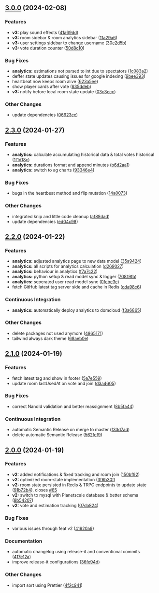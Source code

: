 

## [3.0.0](https://github.com/jkrumm/free-planning-poker/compare/2.3.0...3.0.0) (2024-02-08)


### Features

* **v3:** play sound effects ([41a69dd](https://github.com/jkrumm/free-planning-poker/commit/41a69dd8f27b9e1e8d0eddc719d00d8b0da26fbf))
* **v3:** room sidebar & room analytics sidebar ([11a29a6](https://github.com/jkrumm/free-planning-poker/commit/11a29a6de31343fec7585c9027717259e739661a))
* **v3:** user settings sidebar to change username ([30e2d5b](https://github.com/jkrumm/free-planning-poker/commit/30e2d5be3f2a001192d9e676b0949fa47b6029d4))
* **v3:** vote duration counter ([50d8c10](https://github.com/jkrumm/free-planning-poker/commit/50d8c10e575dbd14255f66187c881c28cc59ec6a))


### Bug Fixes

* **analytics:** estimations not parsed to int due to spectators ([1c083a2](https://github.com/jkrumm/free-planning-poker/commit/1c083a2cf8b207f0ee48dc00ae1f519027f2887b))
* deffer state updates causing issues for google indexing ([9bee393](https://github.com/jkrumm/free-planning-poker/commit/9bee3932708e70b20a5b68e9150a4d0991d274d2))
* heartbeat now keeps room alive ([623a5ee](https://github.com/jkrumm/free-planning-poker/commit/623a5ee10761dd0ac4f47fed7adfe719161b9071))
* show player cards after vote ([635ddeb](https://github.com/jkrumm/free-planning-poker/commit/635ddebaf999dca7e5e92e905fa9aecbb1976dad))
* **v3:** notify before local room state update ([03c3ecc](https://github.com/jkrumm/free-planning-poker/commit/03c3ecc184183f29d1c93725773e3d718c0c72ec))


### Other Changes

* update dependencies ([06623cc](https://github.com/jkrumm/free-planning-poker/commit/06623cc03fdda6fe588889df09faf49fea247f47))

## [2.3.0](https://github.com/jkrumm/free-planning-poker/compare/2.2.0...2.3.0) (2024-01-27)


### Features

* **analytics:** calculate accumulating historical data & total votes historical ([1f1d18c](https://github.com/jkrumm/free-planning-poker/commit/1f1d18ca26994b1ff58ec0bb15f8583a5acb0838))
* **analytics:** durations format and append minutes ([b6d2aa1](https://github.com/jkrumm/free-planning-poker/commit/b6d2aa1387ee71e2cb017d793a97ad6c43b7e672))
* **analytics:** switch to ag charts ([93346e4](https://github.com/jkrumm/free-planning-poker/commit/93346e4d0cc89e744728d7611716a1ee4be5dedc))


### Bug Fixes

* bugs in the heartbeat method and flip mutation ([14a0073](https://github.com/jkrumm/free-planning-poker/commit/14a0073a088bf24e4bc86962e739fdf6a3554d04))


### Other Changes

* integrated knip and little code cleanup ([af88dad](https://github.com/jkrumm/free-planning-poker/commit/af88dade5bf3c66394a25f6e46587479b8b257ec))
* update dependencies ([ed04c98](https://github.com/jkrumm/free-planning-poker/commit/ed04c98a9c25e3d9f1c4e1a738106f1010aed1bc))

## [2.2.0](https://github.com/jkrumm/free-planning-poker/compare/2.1.0...2.2.0) (2024-01-22)


### Features

* **analytics:** adjusted analytics page to new data model ([35a9424](https://github.com/jkrumm/free-planning-poker/commit/35a942453f51f4856e449f11a063a648e97df231))
* **analytics:** all scripts for analytics calculation ([d269027](https://github.com/jkrumm/free-planning-poker/commit/d26902715e92ffaa038dc607daa19cd5479fa60e))
* **analytics:** behaviour in analytics ([f7a7c22](https://github.com/jkrumm/free-planning-poker/commit/f7a7c22f93ba6f437298f0bcb9abfb5d496b1b5b))
* **analytics:** python setup & read model sync & logger ([70819fb](https://github.com/jkrumm/free-planning-poker/commit/70819fbef9fc24e3f51222f25f6c371150aa8327))
* **analytics:** seperated user read model sync ([0fcbe3c](https://github.com/jkrumm/free-planning-poker/commit/0fcbe3cf8acbbd81e1a5c6726c46cabbd9df398b))
* fetch GitHub latest tag server side and cache in Redis ([cda98c6](https://github.com/jkrumm/free-planning-poker/commit/cda98c6881f2697473362832365835b6e02762b9))


### Continuous Integration

* **analytics:** automatically deploy analytics to domcloud ([f3a6865](https://github.com/jkrumm/free-planning-poker/commit/f3a6865fbabada65cc9d4ce807227831e0d547ad))


### Other Changes

* delete packages not used anymore ([4865171](https://github.com/jkrumm/free-planning-poker/commit/48651717e78b5da0d853c01354b4cfe8fc0bc3e9))
* tailwind always dark theme ([68aeb0e](https://github.com/jkrumm/free-planning-poker/commit/68aeb0edfd68836320a6e2a94ea71a79039e259d))

## [2.1.0](https://github.com/jkrumm/free-planning-poker/compare/2.0.0...2.1.0) (2024-01-19)


### Features

* fetch latest tag and show in footer ([5a7e559](https://github.com/jkrumm/free-planning-poker/commit/5a7e5594dfc63e40641272b28c40657226cc3ba3))
* update room lastUsedAt on vote and join ([d3a4605](https://github.com/jkrumm/free-planning-poker/commit/d3a460532ec6bd7cf2477c36954950cfb4947d5c))


### Bug Fixes

* correct NanoId validation and better reassignment ([8b5fa44](https://github.com/jkrumm/free-planning-poker/commit/8b5fa444b93317d8e9b973811bb8663c7d52615d))


### Continuous Integration

* automatic Semantic Release on merge to master ([f33d7ad](https://github.com/jkrumm/free-planning-poker/commit/f33d7adec368cef9423674cb5ca86fb1ce620329))
* delete automatic Semantic Release ([562fef9](https://github.com/jkrumm/free-planning-poker/commit/562fef93946771c4fa718da17cd3dd65a74297d9))

## [2.0.0](https://github.com/jkrumm/free-planning-poker/compare/1.0.0...2.0.0) (2024-01-19)


### Features

* **v2:** added notifications & fixed tracking and room join ([150bf92](https://github.com/jkrumm/free-planning-poker/commit/150bf92a55c41cbd84016be3c995529a23cc5768))
* **v2:** optimized room-state implementation ([3f6b30f](https://github.com/jkrumm/free-planning-poker/commit/3f6b30f05752c930afd03e9929aa735db893e7a7))
* **v2:** room state persisted in Redis & TRPC endpoints to update state ([91b72b4](https://github.com/jkrumm/free-planning-poker/commit/91b72b4ca7c01240e54a30edb9593ae43a8565bf)), closes [#65](https://github.com/jkrumm/free-planning-poker/issues/65)
* **v2:** switch to mysql with Planetscale database & better schema ([8b54207](https://github.com/jkrumm/free-planning-poker/commit/8b54207560bf870ae058074893f2540d318e6f13))
* **v2:** vote and estimation tracking ([07da824](https://github.com/jkrumm/free-planning-poker/commit/07da824726f5a25c487c877f0c991f884923a780))


### Bug Fixes

* various issues through feat v2 ([41920a9](https://github.com/jkrumm/free-planning-poker/commit/41920a9363df09841e820f4440c8e086691b720c))


### Documentation

* automatic changelog using release-it and conventional commits ([417e12a](https://github.com/jkrumm/free-planning-poker/commit/417e12a2e40a8052ef5f9b8b9242975409697d63))
* improve release-it configurations ([36fe94d](https://github.com/jkrumm/free-planning-poker/commit/36fe94dcde8086179260c3f35cd25ee09c5de975))


### Other Changes

* import sort using Prettier ([4f2c941](https://github.com/jkrumm/free-planning-poker/commit/4f2c9410db67a40b165acf1f992c4a066a270e9d))
